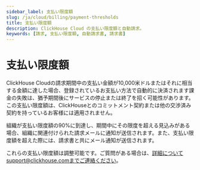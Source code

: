```yaml
---
sidebar_label: 支払い限度額
slug: /ja/cloud/billing/payment-thresholds
title: 支払い限度額
description: ClickHouse Cloud の支払い限度額と自動請求。
keywords: [請求, 支払い限度額, 自動請求書, 請求書]
---
```


# 支払い限度額

ClickHouse Cloudの請求期間中の支払い金額が10,000米ドルまたはそれに相当する金額に達した場合、登録されているお支払い方法で自動的に決済されます課金の失敗は、猶予期間後にサービスの停止または終了を招く可能性があります。この支払い限度額は、ClickHouseとのコミットメント契約または他の交渉済み契約を持っているお客様には適用されません。

組織が支払い限度額の90%に到達し、期間中にその限度を超える見込みがある場合、組織に関連付けられた請求メールに通知が送信されます。また、支払い限度額を超えた際には、請求書と共にメール通知が送信されます。

これらの支払い限度額は調整可能です。ご質問がある場合は、詳細についてsupport@clickhouse.comまでご連絡ください。

